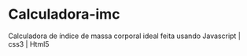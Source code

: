 # Calculadora-imc
Calculadora de índice de massa corporal ideal feita usando Javascript | css3 | Html5
